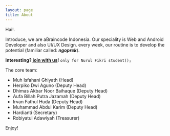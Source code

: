 ```yaml
---
layout: page
title: About
---
```


Hai!.

Introduce, we are aBraincode Indonesia. Our speciality is Web and Android Developer and also UI/UX Design. every week, our routine is to develop the potential (familiar called: ___ngoprek___).

**Interesting?  <a href="http://bit.ly/registeraBc">join with us</a>!**
`only for Nurul Fikri student();`

The core team:

- Muh Isfahani Ghiyath (Head)
- Herpiko Dwi Aguno (Deputy Head)
- Dhimas Akbar Noor Baihaque (Deputy Head)
- Aufa Billah Putra Jazamah (Deputy Head)
- Irvan Fathul Huda (Deputy Head)
- Muhammad Abdul Karim (Deputy Head)
- Hardianti (Secretary)
- Robiyatul Adawiyah (Treasurer)


Enjoy!
